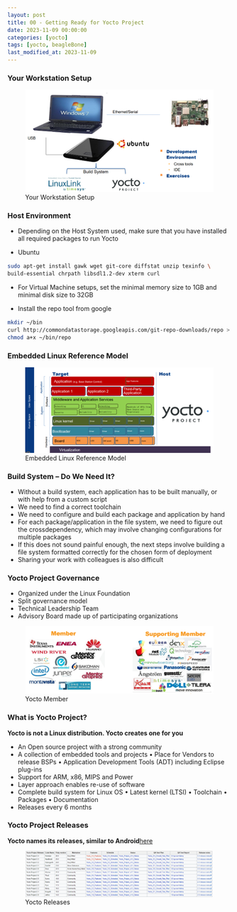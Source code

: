 ```yaml
---
layout: post
title: 00 - Getting Ready for Yocto Project
date: 2023-11-09 00:00:00
categories: [yocto]
tags: [yocto, beagleBone]
last_modified_at: 2023-11-09
---
```


### Your Workstation Setup

<figure>
  <img src="/assets/img/blogs/yocto/Your_Workstation_Setup.png" alt="Your Workstation Setup">
  <figcaption>Your Workstation Setup</figcaption>
</figure>

### Host Environment

* Depending on the Host System used, make sure that you have installed all
required packages to run Yocto

* Ubuntu
```bash
sudo apt-get install gawk wget git-core diffstat unzip texinfo \
build-essential chrpath libsdl1.2-dev xterm curl
```

* For Virtual Machine setups, set the minimal memory size to 1GB and minimal
disk size to 32GB

* Install the repo tool from google
```bash
mkdir ~/bin
curl http://commondatastorage.googleapis.com/git-repo-downloads/repo > ~/bin/repo
chmod a+x ~/bin/repo
```

### Embedded Linux Reference Model
<figure>
  <img src="/assets/img/blogs/yocto/Embedded-Linux-Reference-Model.png" alt="Embedded Linux Reference Model">
  <figcaption>Embedded Linux Reference Model</figcaption>
</figure>

### Build System – Do We Need It?

* Without a build system, each application has to be built manually, or with help
from a custom script
* We need to find a correct toolchain
* We need to configure and build each package and application by hand
* For each package/application in the file system, we need to figure out the crossdependency, which may involve changing configurations for multiple packages
* If this does not sound painful enough, the next steps involve building a file
system formatted correctly for the chosen form of deployment
* Sharing your work with colleagues is also difficult

###  Yocto Project Governance

* Organized under the Linux Foundation
* Split governance model
* Technical Leadership Team
* Advisory Board made up of participating organizations

<figure>
  <img src="/assets/img/blogs/yocto/member.png" alt="Yocto Member">
  <figcaption>Yocto Member</figcaption>
</figure>

###  What is Yocto Project?
**Yocto is not a Linux distribution. Yocto creates one for you**

* An Open source project with a strong community
* A collection of embedded tools and projects
    • Place for Vendors to release BSPs
    • Application Development Tools (ADT) including Eclipse plug-ins
* Support for ARM, x86, MIPS and Power
* Layer approach enables re-use of software
* Complete build system for Linux OS
    • Latest kernel (LTSI)
    • Toolchain
    • Packages
    • Documentation
* Releases every 6 months

### Yocto Project Releases
**Yocto names its releases, similar to Android**[here](https://wiki.yoctoproject.org/wiki/Releases)

<figure>
  <img src="/assets/img/blogs/yocto/yocto-releases.png" alt="Yocto Releases">
  <figcaption>Yocto Releases</figcaption>
</figure>
